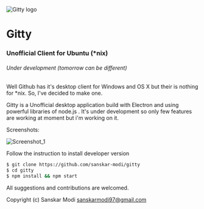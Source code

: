 ![Gitty logo](http://s33.postimg.org/z8c6ldx7z/github.png) 
# Gitty 

### Unofficial Client for Ubuntu (*nix)

###### Under development (tomorrow can be different)

Well Github has it's desktop client for Windows and OS X but their is nothing
for *nix. So, I've decided to make one.

Gitty is a Unofficial desktop application build with Electron and using powerful
libraries of node.js . It's under development so only few features are working at
moment but i'm working on it.

Screenshots:

![Screenshot_1](http://s33.postimg.org/cyasb7pf3/Screenshot_from_2016_06_07_12_30_36.png)

Follow the instruction to install developer version
```bash
$ git clone https://github.com/sanskar-modi/gitty
$ cd gitty
$ npm install && npm start
```

All suggestions and contributions are welcomed.

Copyright (c) Sanskar Modi  [sanskarmodi97@gmail.com](http://sanskar-modi.github.io)
